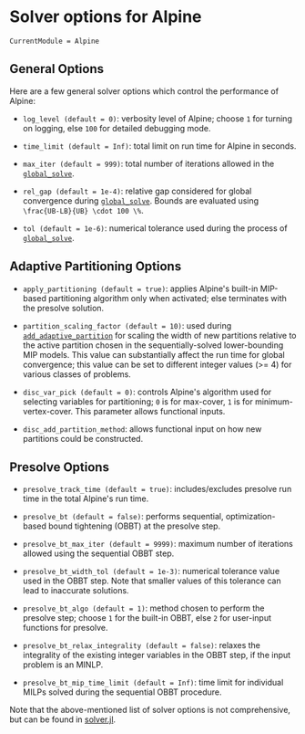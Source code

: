 # Solver options for Alpine

```@meta
CurrentModule = Alpine
```

## General Options

Here are a few general solver options which control the performance of Alpine:

* `log_level (default = 0)`: verbosity level of Alpine; choose `1` for turning on logging, else `100` for detailed debugging mode.

* `time_limit (default = Inf)`: total limit on run time for Alpine in seconds.

* `max_iter (default = 999)`: total number of iterations allowed in the [`global_solve`](@ref). 

* `rel_gap (default = 1e-4)`: relative gap considered for global convergence during [`global_solve`](@ref). Bounds are evaluated using ``\frac{UB-LB}{UB} \cdot 100 \%``.

* `tol (default = 1e-6)`: numerical tolerance used during the process of [`global_solve`](@ref). 

## Adaptive Partitioning Options
* `apply_partitioning (default = true)`: applies Alpine's built-in MIP-based partitioning algorithm only when activated; else terminates with the presolve solution.

* `partition_scaling_factor (default = 10)`: used during [`add_adaptive_partition`](@ref) for scaling the width of new partitions relative to the active partition chosen in the sequentially-solved lower-bounding MIP models. This value can substantially affect the run time for global convergence; this value can be set to different integer values (>= 4) for various classes of problems. 

* `disc_var_pick (default = 0)`: controls Alpine's algorithm used for selecting variables for partitioning; `0` is for max-cover, `1` is for minimum-vertex-cover. This parameter allows functional inputs.

* `disc_add_partition_method`: allows functional input on how new partitions could be constructed.

## Presolve Options

* `presolve_track_time (default = true)`: includes/excludes presolve run time in the total Alpine's run time. 

* `presolve_bt (default = false)`: performs sequential, optimization-based bound tightening (OBBT) at the presolve step. 

* `presolve_bt_max_iter (default = 9999)`: maximum number of iterations allowed using the sequential OBBT step. 

* `presolve_bt_width_tol (default = 1e-3)`: numerical tolerance value used in the OBBT step. Note that smaller values of this tolerance can lead to inaccurate solutions.  

* `presolve_bt_algo (default = 1)`: method chosen to perform the presolve step; choose `1` for the built-in OBBT, else `2` for user-input functions for presolve.

* `presolve_bt_relax_integrality (default = false)`: relaxes the integrality of the existing integer variables in the OBBT step, if the input problem is an MINLP. 

* `presolve_bt_mip_time_limit (default = Inf)`: time limit for individual MILPs solved during the sequential OBBT procedure. 

Note that the above-mentioned list of solver options is not comprehensive, but can be found in [solver.jl](https://github.com/lanl-ansi/Alpine.jl/blob/master/src/solver.jl). 
